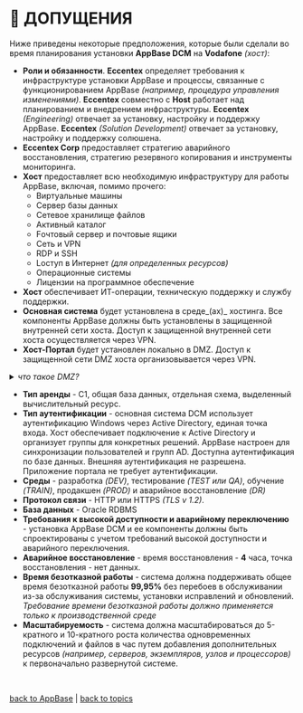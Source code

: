 # 📄 ДОПУЩЕНИЯ

Ниже приведены некоторые предположения, которые были сделали во время планирования установки **AppBase DCM** на **Vodafone** _(хост)_:

* **Роли и обязанности**. **Eccentex** определяет требования к инфраструктуре установки AppBase и процессы, связанные с функционированием AppBase _(например, процедура управления изменениями)_. **Eccentex** совместно с **Host** работает над планированием и внедрением инфраструктуры. **Eccentex** _(Engineering)_ отвечает за установку, настройку и поддержку AppBase. **Eccentex** _(Solution Development)_ отвечает за установку, настройку и поддержку солюшена.
* **Eccentex Corp** предоставляет стратегию аварийного восстановления, стратегию резервного копирования и инструменты мониторинга.
* **Хост** предоставляет всю необходимую инфраструктуру для работы AppBase, включая, помимо прочего:
    * Виртуальные машины
    * Cервер базы данных
    * Cетевое хранилище файлов
    * Aктивный каталог
    * Fочтовый сервер и почтовые ящики
    * Cеть и VPN
    * RDP и SSH
    * Lоступ в Интернет _(для определенных ресурсов)_
    * Операционные системы
    * Лицензии на программное обеспечение
* **Хост** обеспечивает ИТ-операции, техническую поддержку и службу поддержки.
* **Основная система** будет установлена ​​в среде_(ах)_ хостинга. Все компоненты AppBase должны быть установлены в защищенной внутренней сети хоста. Доступ к защищенной внутренней сети хоста осуществляется через VPN.
* **Хост-Портал** будет установлен локально в DMZ. Доступ к защищенной сети DMZ хоста организовывается через VPN.
<details><summary><i><h7>что такое DMZ?</h7></i></summary>

Демилитаризованная зона **_(DMZ)_** - это сеть периметра, которая защищает внутреннюю локальную сеть (LAN) организации от ненадежного трафика.

Обычное значение **_DMZ_** - это подсеть, которая находится между общедоступным Интернетом и частными сетями.

</details>

* **Тип аренды** - C1, общая база данных, отдельная схема, выделенный вычислительный ресурс.
* **Тип аутентификации** - основная система DCM использует аутентификацию Windows через Active Directory, единая точка входа. Хост обеспечивает подключение к Active Directory и организует группы для конкретных решений. AppBase настроен для синхронизации пользователей и групп AD. Доступна аутентификация по базе данных. Внешняя аутентификация не разрешена. Приложение портала не требует аутентификации.
* **Среды** - разработка _(DEV)_, тестирование _(TEST или QA)_, обучение _(TRAIN)_, продакшен _(PROD)_ и аварийное восстановление _(DR)_
* **Протокол связи** - HTTP или HTTPS _(TLS v 1.2)_.
* **База данных** -  Oracle RDBMS
* **Требования к высокой доступности и аварийному переключению** - установка AppBase DCM и ее компоненты должны быть спроектированы с учетом требований высокой доступности и аварийного переключения.
* **Аварийное восстановление** - время восстановления - **4** часа, точка восстановления - нет данных.
* **Время безотказной работы** - система должна поддерживать общее время безотказной работы **99,95%** без перебоев в обслуживании из-за обслуживания системы, установки исправлений и обновлений. _Требование времени безотказной работы должно применяется только к производственной среде_
* **Масштабируемость** - система должна масштабироваться до 5-кратного и 10-кратного роста количества одновременных подключений и файлов в час путем добавления дополнительных ресурсов _(например, серверов, экземпляров, узлов и процессоров)_ к первоначально развернутой системе.


<br/>

[back to AppBase](https://github.com/CrappyCodeMaker/ECCENTEX-KNOWLEGE/blob/main/Content/1%20Start%20work/1.2%20AppBase/AppBase.md#-%D0%B8%D0%BD%D1%84%D1%80%D0%B0%D1%81%D1%82%D1%80%D1%83%D0%BA%D1%82%D1%83%D1%80%D0%B0-%D0%B8-%D0%B0%D1%80%D1%85%D0%B8%D1%82%D0%B5%D0%BA%D1%82%D1%83%D1%80%D0%B0-%D1%83%D1%81%D1%82%D0%B0%D0%BD%D0%BE%D0%B2%D0%BA%D0%B8-appbase-dcm) | [back to topics](https://github.com/CrappyCodeMaker/ECCENTEX-KNOWLEGE/blob/main/Content/0%20Topics/Topics.md#-topics)